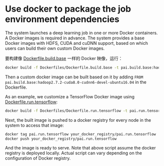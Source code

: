 # Use docker to package the job environment dependencies

The system launches a deep learning job in one or more Docker containers. A Docker images is required in advance. The system provides a base Docker images with HDFS, CUDA and cuDNN support, based on which users can build their own custom Docker images.

要构建像 [Dockerfile.build.base](../../examples/Dockerfiles/cuda8.0-cudnn6/Dockerfile.build.base) 一样的 Docker 映像，运行：

```sh
docker build -f Dockerfiles/Dockerfile.build.base -t pai.build.base:hadoop2.7.2-cuda8.0-cudnn6-devel-ubuntu16.04 Dockerfiles/
```

Then a custom docker image can be built based on it by adding `FROM pai.build.base:hadoop2.7.2-cuda8.0-cudnn6-devel-ubuntu16.04` in the Dockerfile.

As an example, we customize a TensorFlow Docker image using [Dockerfile.run.tensorflow](../examples/Dockerfiles/cuda8.0-cudnn6/Dockerfile.run.tensorflow):

```sh
docker build -f Dockerfiles/Dockerfile.run.tensorflow -t pai.run.tensorflow Dockerfiles/
```

Next, the built image is pushed to a docker registry for every node in the system to access that image:

```sh
docker tag pai.run.tensorflow your_docker_registry/pai.run.tensorflow
docker push your_docker_registry/pai.run.tensorflow
```

And the image is ready to serve. Note that above script assume the docker registry is deployed locally. Actual script can vary depending on the configuration of Docker registry.